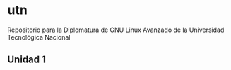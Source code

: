 # utn
Repositorio para la Diplomatura de GNU Linux Avanzado de la Universidad Tecnológica Nacional
## Unidad 1




